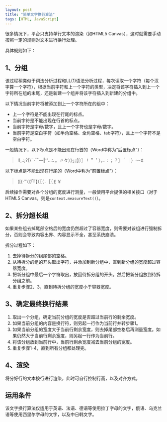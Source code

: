 ```yaml
---
layout: post
title: "简单文字换行算法"
tags: [HTML, JavaScript]
---
```


很多情况下，平台只支持单行文本的渲染（如HTML5 Canvas），这时就需要手动按照一定的规则对文本进行换行处理。

具体规则如下：

## 1、分组

该过程稍类似于词法分析过程和LL(1)语法分析过程，每次读取一个字符（每个汉字算一个字符），根据当前字符和上一个字符的类型，决定将该字符插入到上一个字符所在组的末尾，还是新建一个组并将该字符插入到新建的分组中。

以下情况当前字符将被添加到上一个字符所在的组中：

* 上一个字符是不能出现在行尾的标点。
* 当前字符是不能出现在行首的标点。
* 当前字符是字母/数字，且上一个字符也是字母/数字。
* 当前字符是空白字符（如半角空格、全角空格、tab字符），且上一个字符不是空白字符。

一般情况下，以下标点是不能出现在行首的（Word中称为“后置标点”）：

>!),.:;?]}¨·ˇˉ―‖’”…∶、。〃々〉》」』】〕〗！＂＇），．：；？］｀｜｝～￠

以下标点是不能出现在行尾的（Word中称为“前置标点”）：

>([{·‘“〈《「『【〔〖（．［｛￡￥

后续操作需要对各个分组的宽度进行测量，一般使用平台提供的相关接口（对于HTML5 Canvas，则是`context.measureText()`）。

## 2、拆分超长组

如果某些组去掉尾部空格后的宽度仍然超过了容器宽度，则需要对该组进行强制拆分，否则会导致内容出界、内容显示不全，甚至系统崩溃。

拆分过程如下：

1. 去掉待拆分的组尾部的空格。
2. 从待拆分的组的开头取出字符，并添加到新分组中，直到新分组的宽度超过容器宽度。
3. 把新分组中最后一个字符取出，放回待拆分组的开头。然后把新分组放到待拆分组之前。
4. 重复步骤2、3，直到待拆分组的宽度小于容器宽度。

## 3、确定最终换行结果

1. 取出一个分组，确定当前分组的宽度是否超过当前行的剩余宽度。
2. 如果当前分组的内容是换行符，则另起一行作为当前行并转步骤1。
3. 如果当前分组的宽度大于当前行剩余宽度，则去掉尾部空格后再测量宽度。如果仍然大于当前行剩余宽度，则另起一行作为当前行。
4. 将该分组放到当前行中，当前行剩余宽度减去当前分组的宽度。
5. 重复步骤1-4，直到所有分组都处理完。

## 4、渲染

将分好行的文本按行进行渲染，此时可自行控制行高，以及对齐方式。

## 运用条件

该文字换行算法仅适用于英语、法语、德语等使用拉丁字母的文字，俄语、乌克兰语等使用西里尔字母的文字，以及中日韩文字。

